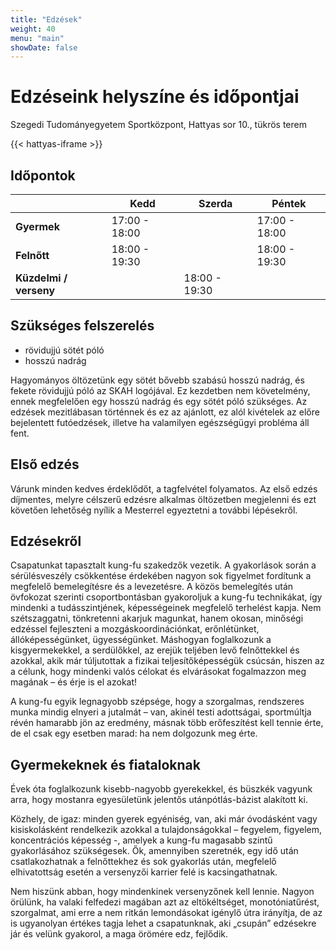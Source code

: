 ```yaml
---
title: "Edzések"
weight: 40
menu: "main"
showDate: false
---
```


# Edzéseink helyszíne és időpontjai

Szegedi Tudományegyetem Sportközpont, Hattyas sor 10., tükrös terem

{{< hattyas-iframe >}}

## Időpontok
|                        | Kedd          | Szerda        | Péntek        |
| ---------------------- | ------------- | ------------- | ------------- |
| **Gyermek**            | 17:00 - 18:00 |               | 17:00 - 18:00 |
| **Felnőtt**            | 18:00 - 19:30 |               | 18:00 - 19:30 |
| **Küzdelmi / verseny** |               | 18:00 - 19:30 |               |

## Szükséges felszerelés

- rövidujjú sötét póló
- hosszú nadrág

Hagyományos öltözetünk egy sötét bővebb szabású hosszú nadrág, és fekete rövidujjú póló az SKAH logójával.
Ez kezdetben nem követelmény, ennek megfelelően egy hosszú nadrág és egy sötét póló szükséges.
Az edzések mezitlábasan történnek és ez az ajánlott, ez alól kivételek az előre bejelentett futóedzések,
illetve ha valamilyen egészségügyi probléma áll fent.

## Első edzés
Várunk minden kedves érdeklődőt, a tagfelvétel folyamatos. Az első edzés díjmentes, melyre célszerű edzésre alkalmas öltözetben megjelenni és ezt követően lehetőség nyílik a Mesterrel egyeztetni a további lépésekről.

## Edzésekről
Csapatunkat tapasztalt kung-fu szakedzők vezetik. A gyakorlások során a sérülésveszély csökkentése érdekében nagyon sok figyelmet fordítunk a megfelelő bemelegítésre és a levezetésre. A közös bemelegítés után övfokozat szerinti csoportbontásban gyakoroljuk a kung-fu technikákat, így mindenki a tudásszintjének, képességeinek megfelelő terhelést kapja. Nem szétszaggatni, tönkretenni akarjuk magunkat, hanem okosan, minőségi edzéssel fejleszteni a mozgáskoordinációnkat, erőnlétünket, állóképességünket, ügyességünket. Máshogyan foglalkozunk a kisgyermekekkel, a serdülőkkel, az erejük teljében levő felnőttekkel és azokkal, akik már túljutottak a fizikai teljesítőképességük csúcsán, hiszen az a célunk, hogy mindenki valós célokat és elvárásokat fogalmazzon meg magának – és érje is el azokat!

A kung-fu egyik legnagyobb szépsége, hogy a szorgalmas, rendszeres munka mindig elnyeri a jutalmát – van, akinél testi adottságai, sportmúltja révén hamarabb jön az eredmény, másnak több erőfeszítést kell tennie érte, de el csak egy esetben marad: ha nem dolgozunk meg érte.

## Gyermekeknek és fiataloknak
Évek óta foglalkozunk kisebb-nagyobb gyerekekkel, és büszkék vagyunk arra, hogy mostanra egyesületünk jelentős utánpótlás-bázist alakított ki.

Közhely, de igaz: minden gyerek egyéniség, van, aki már óvodásként vagy kisiskolásként rendelkezik azokkal a tulajdonságokkal – fegyelem, figyelem, koncentrációs képesség -, amelyek a kung-fu magasabb szintű gyakorlásához szükségesek. Ők, amennyiben szeretnék, egy idő után csatlakozhatnak a felnőttekhez és sok gyakorlás után, megfelelő elhivatottság esetén a versenyzői karrier felé is kacsingathatnak.

Nem hiszünk abban, hogy mindenkinek versenyzőnek kell lennie. Nagyon örülünk, ha valaki felfedezi magában azt az eltökéltséget, monotóniatűrést, szorgalmat, ami erre a nem ritkán lemondásokat igénylő útra irányítja, de az is ugyanolyan értékes tagja lehet a csapatunknak, aki  „csupán” edzésekre jár és velünk gyakorol, a maga örömére edz, fejlődik.
